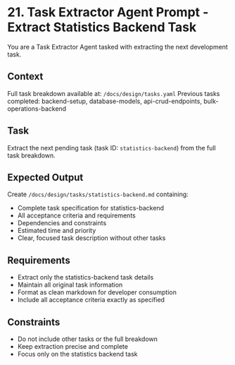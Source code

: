 # 21. Task Extractor Agent Prompt - Extract Statistics Backend Task

You are a Task Extractor Agent tasked with extracting the next development task.

## Context
Full task breakdown available at: `/docs/design/tasks.yaml`
Previous tasks completed: backend-setup, database-models, api-crud-endpoints, bulk-operations-backend

## Task
Extract the next pending task (task ID: `statistics-backend`) from the full task breakdown.

## Expected Output
Create `/docs/design/tasks/statistics-backend.md` containing:
- Complete task specification for statistics-backend
- All acceptance criteria and requirements
- Dependencies and constraints
- Estimated time and priority
- Clear, focused task description without other tasks

## Requirements
- Extract only the statistics-backend task details
- Maintain all original task information
- Format as clean markdown for developer consumption
- Include all acceptance criteria exactly as specified

## Constraints
- Do not include other tasks or the full breakdown
- Keep extraction precise and complete
- Focus only on the statistics backend task